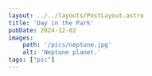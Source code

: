 ```yaml
---
layout: ../../layouts/PostLayout.astro
title: 'Day in the Park'
pubDate: 2024-12-02
images:
    path: '/pics/neptune.jpg'
    alt: 'Neptune planet.'
tags: ["pic"]
---
```

